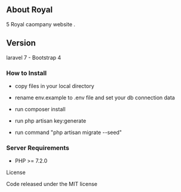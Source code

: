 
## About Royal
5
Royal caompany website .

## Version

laravel 7 - Bootstrap 4

### How to Install

 - copy files in your local directory

 - rename env.example to .env file and set your db connection data

 - run composer install

 - run php artisan key:generate

 - run command "php artisan migrate --seed"

 

   

### Server Requirements



- PHP >= 7.2.0

License

Code released under the MIT license

